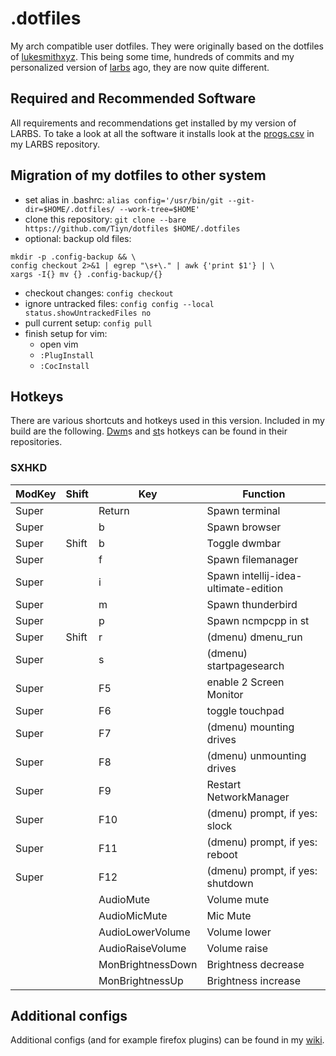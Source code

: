 # .dotfiles

My arch compatible user dotfiles.
They were originally based on the dotfiles of [lukesmithxyz](https://github.com/lukesmithxyz/voidrice).
This being some time, hundreds of commits and my personalized version of [larbs](https://github.com/TiynGER/larbs) ago, they are now quite different.

## Required and Recommended Software

All requirements and recommendations get installed by my version of LARBS.
To take a look at all the software it installs look at the [progs.csv](https://github.com/TiynGER/larbs/blob/master/progs.csv)  in my LARBS repository.

## Migration of my dotfiles to other system

- set alias in .bashrc: `alias config='/usr/bin/git --git-dir=$HOME/.dotfiles/ --work-tree=$HOME'`
- clone this repository: `git clone --bare https://github.com/Tiyn/dotfiles $HOME/.dotfiles`
- optional: backup old files:
```
mkdir -p .config-backup && \
config checkout 2>&1 | egrep "\s+\." | awk {'print $1'} | \
xargs -I{} mv {} .config-backup/{}
```
- checkout changes: `config checkout`
- ignore untracked files: `config config --local status.showUntrackedFiles no`
- pull current setup: `config pull`
- finish setup for vim:
  - open vim
  - `:PlugInstall`
  - `:CocInstall`

## Hotkeys

There are various shortcuts and hotkeys used in this version. Included in my build are the following.
[Dwm](https://github.com/tiyn/dwm)s and [st](https://github.com/tiyn/st)s hotkeys can be found in their repositories.

### SXHKD

| ModKey | Shift | Key               | Function                                                  |
| ------ | ----- | ----------------- | --------------------------------------------------------- |
| Super  |       | Return            | Spawn terminal                                                  |
| Super  |       | b                 | Spawn browser                                             |
| Super  | Shift | b                 | Toggle dwmbar                                             |
| Super  |       | f                 | Spawn filemanager                                        |
| Super  |       | i                 | Spawn intellij-idea-ultimate-edition                      |
| Super  |       | m                 | Spawn thunderbird                                         |
| Super  |       | p                 | Spawn ncmpcpp in st                                       |
| Super  | Shift | r                 | (dmenu) dmenu\_run                                         |
| Super  |       | s                 | (dmenu) startpagesearch                                   |
| Super  |       | F5                | enable 2 Screen Monitor                                   |
| Super  |       | F6                | toggle touchpad                                           |
| Super  |       | F7                | (dmenu) mounting drives                                   |
| Super  |       | F8                | (dmenu) unmounting drives                                 |
| Super  |       | F9                | Restart NetworkManager                                    |
| Super  |       | F10               | (dmenu) prompt, if yes: slock                             |
| Super  |       | F11               | (dmenu) prompt, if yes: reboot                            |
| Super  |       | F12               | (dmenu) prompt, if yes: shutdown                          |
|        |       | AudioMute         | Volume mute                                               |
|        |       | AudioMicMute      | Mic Mute                                                  |
|        |       | AudioLowerVolume  | Volume lower                                              |
|        |       | AudioRaiseVolume  | Volume raise                                              |
|        |       | MonBrightnessDown | Brightness decrease                                       |
|        |       | MonBrightnessUp   | Brightness increase                                       |

## Additional configs

Additional configs (and for example firefox plugins) can be found in my [wiki](https://github.com/tiyn/wiki).

